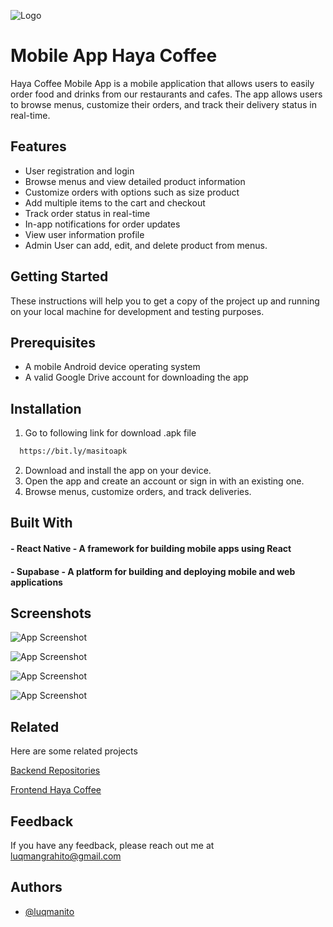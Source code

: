 
![Logo](https://res.cloudinary.com/dwxujoxc7/image/upload/v1674228256/project2/mas-removebg-preview_1_et9hdi.png)


# Mobile App Haya Coffee

Haya Coffee Mobile App is a mobile application that allows users to easily order food and drinks from our restaurants and cafes. The app allows users to browse menus, customize their orders, and track their delivery status in real-time.


## Features

- User registration and login
- Browse menus and view detailed product information
- Customize orders with options such as size product
- Add multiple items to the cart and checkout
- Track order status in real-time
- In-app notifications for order updates
- View user information profile
- Admin User can add, edit, and delete product from menus.


## Getting Started

These instructions will help you to get a copy of the project up and running on your local machine for development and testing purposes.

## Prerequisites

- A mobile Android device operating system
- A valid Google Drive account for downloading the app


## Installation

1. Go to following link for download .apk file
```bash
  https://bit.ly/masitoapk
```
2. Download and install the app on your device.
3. Open the app and create an account or sign in with an existing one.
4. Browse menus, customize orders, and track deliveries.


## Built With

#### - React Native - A framework for building mobile apps using React
#### - Supabase - A platform for building and deploying mobile and web applications




## Screenshots

![App Screenshot](https://res.cloudinary.com/dwxujoxc7/image/upload/c_scale,w_250/v1674227476/project2/homeweb_y1arxx.jpg)

![App Screenshot](https://res.cloudinary.com/dwxujoxc7/image/upload/c_scale,w_250/v1674227476/project2/homeweb3_nlauem.jpg)

![App Screenshot](https://res.cloudinary.com/dwxujoxc7/image/upload/c_scale,w_250/v1674227476/project2/homeweb2_vyerxt.jpg)

![App Screenshot](https://res.cloudinary.com/dwxujoxc7/image/upload/c_scale,w_250/v1674227476/project2/homeweb4_lah0hn.jpg)

## Related

Here are some related projects

[Backend Repositories](https://github.com/luqmanito/Project-1-Restful-API-Mockup-Haya-Coffee)

[Frontend Haya Coffee](https://github.com/luqmanito/my-app)

## Feedback

If you have any feedback, please reach out me at luqmangrahito@gmail.com


## Authors

- [@luqmanito](https://www.github.com/luqmanito)

